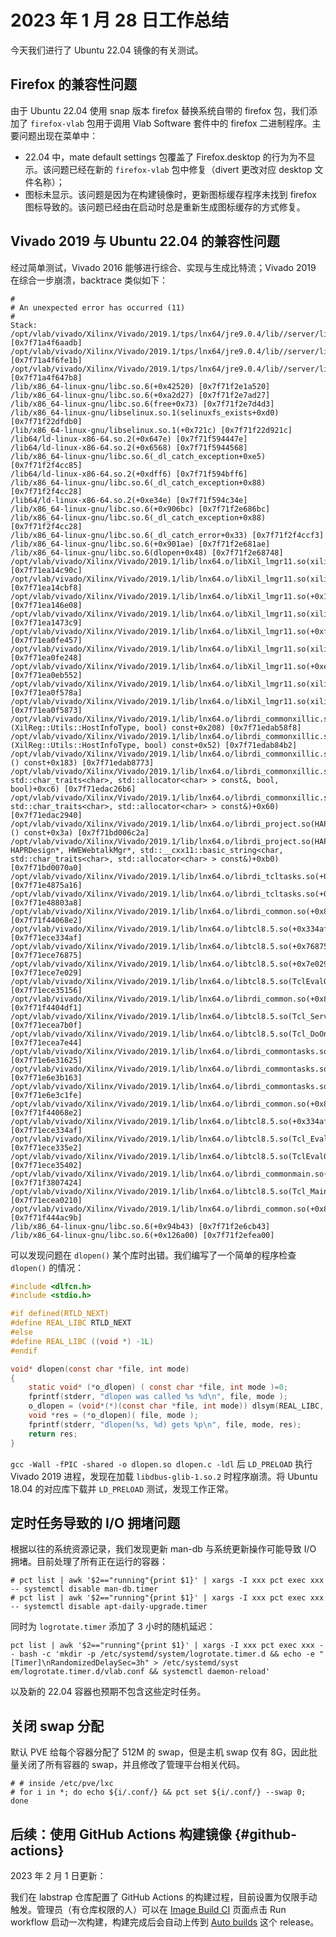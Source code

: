 # 2023 年 1 月 28 日工作总结

今天我们进行了 Ubuntu 22.04 镜像的有关测试。

## Firefox 的兼容性问题

由于 Ubuntu 22.04 使用 snap 版本 firefox 替换系统自带的 firefox 包，我们添加了 `firefox-vlab` 包用于调用 Vlab Software 套件中的 firefox 二进制程序。主要问题出现在菜单中：

- 22.04 中，mate default settings 包覆盖了 Firefox.desktop 的行为为不显示。该问题已经在新的 `firefox-vlab` 包中修复（divert 更改对应 desktop 文件名称）；
- 图标未显示。该问题是因为在构建镜像时，更新图标缓存程序未找到 firefox 图标导致的。该问题已经由在启动时总是重新生成图标缓存的方式修复。

## Vivado 2019 与 Ubuntu 22.04 的兼容性问题

经过简单测试，Vivado 2016 能够进行综合、实现与生成比特流；Vivado 2019 在综合一步崩溃，backtrace 类似如下：

```
#
# An unexpected error has occurred (11)
#
Stack:
/opt/vlab/vivado/Xilinx/Vivado/2019.1/tps/lnx64/jre9.0.4/lib//server/libjvm.so(+0xb6aadb) [0x7f71a4f6aadb]
/opt/vlab/vivado/Xilinx/Vivado/2019.1/tps/lnx64/jre9.0.4/lib//server/libjvm.so(JVM_handle_linux_signal+0xbb) [0x7f71a4f6fe1b]
/opt/vlab/vivado/Xilinx/Vivado/2019.1/tps/lnx64/jre9.0.4/lib//server/libjvm.so(+0xb647b8) [0x7f71a4f647b8]
/lib/x86_64-linux-gnu/libc.so.6(+0x42520) [0x7f71f2e1a520]
/lib/x86_64-linux-gnu/libc.so.6(+0xa2d27) [0x7f71f2e7ad27]
/lib/x86_64-linux-gnu/libc.so.6(free+0x73) [0x7f71f2e7d4d3]
/lib/x86_64-linux-gnu/libselinux.so.1(selinuxfs_exists+0xd0) [0x7f71f22dfdb0]
/lib/x86_64-linux-gnu/libselinux.so.1(+0x721c) [0x7f71f22d921c]
/lib64/ld-linux-x86-64.so.2(+0x647e) [0x7f71f594447e]
/lib64/ld-linux-x86-64.so.2(+0x6568) [0x7f71f5944568]
/lib/x86_64-linux-gnu/libc.so.6(_dl_catch_exception+0xe5) [0x7f71f2f4cc85]
/lib64/ld-linux-x86-64.so.2(+0xdff6) [0x7f71f594bff6]
/lib/x86_64-linux-gnu/libc.so.6(_dl_catch_exception+0x88) [0x7f71f2f4cc28]
/lib64/ld-linux-x86-64.so.2(+0xe34e) [0x7f71f594c34e]
/lib/x86_64-linux-gnu/libc.so.6(+0x906bc) [0x7f71f2e686bc]
/lib/x86_64-linux-gnu/libc.so.6(_dl_catch_exception+0x88) [0x7f71f2f4cc28]
/lib/x86_64-linux-gnu/libc.so.6(_dl_catch_error+0x33) [0x7f71f2f4ccf3]
/lib/x86_64-linux-gnu/libc.so.6(+0x901ae) [0x7f71f2e681ae]
/lib/x86_64-linux-gnu/libc.so.6(dlopen+0x48) [0x7f71f2e68748]
/opt/vlab/vivado/Xilinx/Vivado/2019.1/lib/lnx64.o/libXil_lmgr11.so(xilinxd_52bd840d01ca6dc9+0x3c) [0x7f71ea14c90c]
/opt/vlab/vivado/Xilinx/Vivado/2019.1/lib/lnx64.o/libXil_lmgr11.so(xilinxd_52bd846009c98322+0xa8) [0x7f71ea14cbf8]
/opt/vlab/vivado/Xilinx/Vivado/2019.1/lib/lnx64.o/libXil_lmgr11.so(+0x146e08) [0x7f71ea146e08]
/opt/vlab/vivado/Xilinx/Vivado/2019.1/lib/lnx64.o/libXil_lmgr11.so(xilinxd_52bd847e20e6acca+0x9) [0x7f71ea1473c9]
/opt/vlab/vivado/Xilinx/Vivado/2019.1/lib/lnx64.o/libXil_lmgr11.so(+0xfe457) [0x7f71ea0fe457]
/opt/vlab/vivado/Xilinx/Vivado/2019.1/lib/lnx64.o/libXil_lmgr11.so(xilinxd_52bd853912de43c2+0xc8) [0x7f71ea0fe248]
/opt/vlab/vivado/Xilinx/Vivado/2019.1/lib/lnx64.o/libXil_lmgr11.so(+0xeb552) [0x7f71ea0eb552]
/opt/vlab/vivado/Xilinx/Vivado/2019.1/lib/lnx64.o/libXil_lmgr11.so(xilinxd_52bd995765656b48+0x2a) [0x7f71ea0f578a]
/opt/vlab/vivado/Xilinx/Vivado/2019.1/lib/lnx64.o/libXil_lmgr11.so(xilinxd_52bd700d1bd3c616+0x73) [0x7f71ea0f5873]
/opt/vlab/vivado/Xilinx/Vivado/2019.1/lib/lnx64.o/librdi_commonxillic.so(XilReg::Utils::GetHostInfo[abi:cxx11](XilReg::Utils::HostInfoType, bool) const+0x208) [0x7f71edab58f8]
/opt/vlab/vivado/Xilinx/Vivado/2019.1/lib/lnx64.o/librdi_commonxillic.so(XilReg::Utils::GetHostInfoFormatted[abi:cxx11](XilReg::Utils::HostInfoType, bool) const+0x52) [0x7f71edab84b2]
/opt/vlab/vivado/Xilinx/Vivado/2019.1/lib/lnx64.o/librdi_commonxillic.so(XilReg::Utils::GetHostInfo[abi:cxx11]() const+0x183) [0x7f71edab8773]
/opt/vlab/vivado/Xilinx/Vivado/2019.1/lib/lnx64.o/librdi_commonxillic.so(XilReg::Utils::GetRegInfo(std::__cxx11::basic_string<char, std::char_traits<char>, std::allocator<char> > const&, bool, bool)+0xc6) [0x7f71edac26b6]
/opt/vlab/vivado/Xilinx/Vivado/2019.1/lib/lnx64.o/librdi_commonxillic.so(XilReg::Utils::GetRegInfoWebTalk(std::__cxx11::basic_string<char, std::char_traits<char>, std::allocator<char> > const&)+0x60) [0x7f71edac2940]
/opt/vlab/vivado/Xilinx/Vivado/2019.1/lib/lnx64.o/librdi_project.so(HAPRWebtalkHelper::getRegistrationId[abi:cxx11]() const+0x3a) [0x7f71bd006c2a]
/opt/vlab/vivado/Xilinx/Vivado/2019.1/lib/lnx64.o/librdi_project.so(HAPRWebtalkHelper::HAPRWebtalkHelper(HAPRProject*, HAPRDesign*, HWEWebtalkMgr*, std::__cxx11::basic_string<char, std::char_traits<char>, std::allocator<char> > const&)+0xb0) [0x7f71bd0070a0]
/opt/vlab/vivado/Xilinx/Vivado/2019.1/lib/lnx64.o/librdi_tcltasks.so(+0x1675a16) [0x7f71e4875a16]
/opt/vlab/vivado/Xilinx/Vivado/2019.1/lib/lnx64.o/librdi_tcltasks.so(+0x16803a8) [0x7f71e48803a8]
/opt/vlab/vivado/Xilinx/Vivado/2019.1/lib/lnx64.o/librdi_common.so(+0x8068e2) [0x7f71f44068e2]
/opt/vlab/vivado/Xilinx/Vivado/2019.1/lib/lnx64.o/libtcl8.5.so(+0x334af) [0x7f71ece334af]
/opt/vlab/vivado/Xilinx/Vivado/2019.1/lib/lnx64.o/libtcl8.5.so(+0x76875) [0x7f71ece76875]
/opt/vlab/vivado/Xilinx/Vivado/2019.1/lib/lnx64.o/libtcl8.5.so(+0x7e029) [0x7f71ece7e029]
/opt/vlab/vivado/Xilinx/Vivado/2019.1/lib/lnx64.o/libtcl8.5.so(TclEvalObjEx+0x76) [0x7f71ece35156]
/opt/vlab/vivado/Xilinx/Vivado/2019.1/lib/lnx64.o/librdi_common.so(+0x804df1) [0x7f71f4404df1]
/opt/vlab/vivado/Xilinx/Vivado/2019.1/lib/lnx64.o/libtcl8.5.so(Tcl_ServiceEvent+0x7f) [0x7f71ecea7b0f]
/opt/vlab/vivado/Xilinx/Vivado/2019.1/lib/lnx64.o/libtcl8.5.so(Tcl_DoOneEvent+0x154) [0x7f71ecea7e44]
/opt/vlab/vivado/Xilinx/Vivado/2019.1/lib/lnx64.o/librdi_commontasks.so(+0x231625) [0x7f71e6e31625]
/opt/vlab/vivado/Xilinx/Vivado/2019.1/lib/lnx64.o/librdi_commontasks.so(+0x23b163) [0x7f71e6e3b163]
/opt/vlab/vivado/Xilinx/Vivado/2019.1/lib/lnx64.o/librdi_commontasks.so(+0x23c1fe) [0x7f71e6e3c1fe]
/opt/vlab/vivado/Xilinx/Vivado/2019.1/lib/lnx64.o/librdi_common.so(+0x8068e2) [0x7f71f44068e2]
/opt/vlab/vivado/Xilinx/Vivado/2019.1/lib/lnx64.o/libtcl8.5.so(+0x334af) [0x7f71ece334af]
/opt/vlab/vivado/Xilinx/Vivado/2019.1/lib/lnx64.o/libtcl8.5.so(Tcl_EvalObjv+0x32) [0x7f71ece335e2]
/opt/vlab/vivado/Xilinx/Vivado/2019.1/lib/lnx64.o/libtcl8.5.so(TclEvalObjEx+0x322) [0x7f71ece35402]
/opt/vlab/vivado/Xilinx/Vivado/2019.1/lib/lnx64.o/librdi_commonmain.so(+0x7424) [0x7f71f3807424]
/opt/vlab/vivado/Xilinx/Vivado/2019.1/lib/lnx64.o/libtcl8.5.so(Tcl_Main+0x1d0) [0x7f71ecea0210]
/opt/vlab/vivado/Xilinx/Vivado/2019.1/lib/lnx64.o/librdi_common.so(+0x84ac9b) [0x7f71f444ac9b]
/lib/x86_64-linux-gnu/libc.so.6(+0x94b43) [0x7f71f2e6cb43]
/lib/x86_64-linux-gnu/libc.so.6(+0x126a00) [0x7f71f2efea00]
```

可以发现问题在 `dlopen()` 某个库时出错。我们编写了一个简单的程序检查 `dlopen()` 的情况：

```c
#include <dlfcn.h>
#include <stdio.h>

#if defined(RTLD_NEXT)
#define REAL_LIBC RTLD_NEXT
#else
#define REAL_LIBC ((void *) -1L)
#endif

void* dlopen(const char *file, int mode)
{
    static void* (*o_dlopen) ( const char *file, int mode )=0;
    fprintf(stderr, "dlopen was called %s %d\n", file, mode );
    o_dlopen = (void*(*)(const char *file, int mode)) dlsym(REAL_LIBC, "dlopen");
    void *res = (*o_dlopen)( file, mode );
    fprintf(stderr, "dlopen(%s, %d) gets %p\n", file, mode, res);
    return res;
}
```

`gcc -Wall -fPIC -shared -o dlopen.so dlopen.c -ldl` 后 `LD_PRELOAD` 执行 Vivado 2019 进程，发现在加载 `libdbus-glib-1.so.2` 时程序崩溃。将 Ubuntu 18.04 的对应库下载并 `LD_PRELOAD` 测试，发现工作正常。

## 定时任务导致的 I/O 拥堵问题

根据以往的系统资源记录，我们发现更新 man-db 与系统更新操作可能导致 I/O 拥堵。目前处理了所有正在运行的容器：

```console
# pct list | awk '$2=="running"{print $1}' | xargs -I xxx pct exec xxx -- systemctl disable man-db.timer
# pct list | awk '$2=="running"{print $1}' | xargs -I xxx pct exec xxx -- systemctl disable apt-daily-upgrade.timer
```

同时为 `logrotate.timer` 添加了 3 小时的随机延迟：

```shell
pct list | awk '$2=="running"{print $1}' | xargs -I xxx pct exec xxx -- bash -c 'mkdir -p /etc/systemd/system/logrotate.timer.d && echo -e "[Timer]\nRandomizedDelaySec=3h" > /etc/systemd/syst
em/logrotate.timer.d/vlab.conf && systemctl daemon-reload'
```

以及新的 22.04 容器也预期不包含这些定时任务。

## 关闭 swap 分配

默认 PVE 给每个容器分配了 512M 的 swap，但是主机 swap 仅有 8G，因此批量关闭了所有容器的 swap，并且修改了管理平台相关代码。

```console
# # inside /etc/pve/lxc
# for i in *; do echo ${i/.conf/} && pct set ${i/.conf/} --swap 0; done
```

## 后续：使用 GitHub Actions 构建镜像 {#github-actions}

2023 年 2 月 1 日更新：

我们在 labstrap 仓库配置了 GitHub Actions 的构建过程，目前设置为仅限手动触发。管理员（有仓库权限的人）可以在 [Image Build CI](https://github.com/USTC-vlab/labstrap/actions/workflows/build.yml) 页面点击 Run workflow 启动一次构建，构建完成后会自动上传到 [Auto builds](https://github.com/USTC-vlab/labstrap/releases/tag/auto-build) 这个 release。
